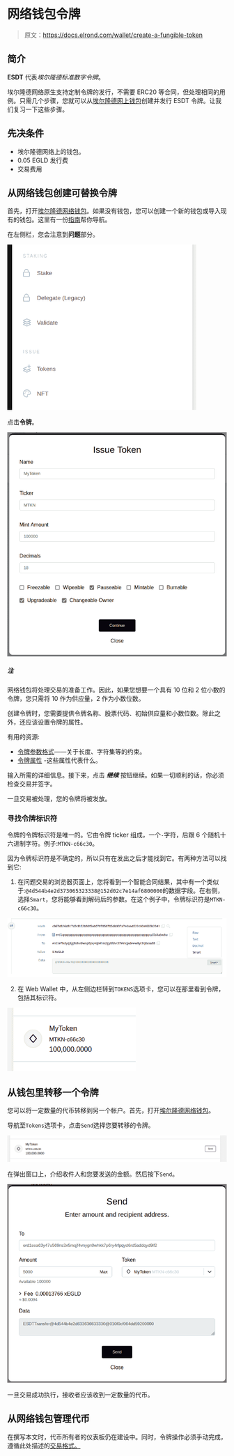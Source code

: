 # 网络钱包令牌

> 原文：<https://docs.elrond.com/wallet/create-a-fungible-token>

 ## **简介**

**ESDT** 代表*埃尔隆德标准数字令牌*。

埃尔隆德网络原生支持定制令牌的发行，不需要 ERC20 等合同，但处理相同的用例。只需几个步骤，您就可以从[埃尔隆德网上钱包](https://wallet.elrond.com/)创建并发行 ESDT 令牌。让我们复习一下这些步骤。

## **先决条件**

*   埃尔隆德网络上的钱包。
*   0.05 EGLD 发行费
*   交易费用

## **从网络钱包创建可替换令牌**

首先，打开[埃尔隆德网络钱包](https://wallet.elrond.com/)。如果没有钱包，您可以创建一个新的钱包或导入现有的钱包。这里有一份[指南](https://docs.elrond.com/wallet/web-wallet/)帮你导航。

在左侧栏，您会注意到**问题**部分。

![sidebar](img/6965e42d60c3bc9b58f19dfd3f29c6d7.png)

点击**令牌**。

![issue-token}](img/4aeb6bdd1ab79ea37dd7ed71f835d5b5.png)

##### 注

网络钱包将处理交易的准备工作。因此，如果您想要一个具有 10 位和 2 位小数的令牌，您只需将 10 作为供应量，2 作为小数位数。

创建令牌时，您需要提供令牌名称、股票代码、初始供应量和小数位数。除此之外，还应该设置令牌的属性。

有用的资源:

*   [令牌参数格式](/tokens/esdt-tokens#parameters-format)——关于长度、字符集等的约束。
*   [令牌属性](/tokens/esdt-tokens#configuration-properties-of-an-esdt-token) -这些属性代表什么。

输入所需的详细信息。接下来，点击 ***继续*** 按钮继续。如果一切顺利的话，你必须检查交易并签字。

一旦交易被处理，您的令牌将被发放。

### **寻找令牌标识符**

令牌的令牌标识符是唯一的。它由令牌 ticker 组成，一个`-`字符，后跟 6 个随机十六进制字符。例子:`MTKN-c66c30`。

因为令牌标识符是不确定的，所以只有在发出之后才能找到它。有两种方法可以找到它:

1.  在问题交易的浏览器页面上，您将看到一个智能合同结果，其中有一个类似于:`@4d544b4e2d373065323338@152d02c7e14af6800000`的数据字段。在右侧，选择`Smart`，您将能够看到解码后的参数。在这个例子中，令牌标识符是`MTKN-c66c30`。

![Token issue SCR](img/03c0aad5a7edda469392cb8f96912196.png)

2.  在 Web Wallet 中，从左侧边栏转到`TOKENS`选项卡，您可以在那里看到令牌，包括其标识符。

![Token view in Web Wallet](img/e9b4d48cd2c50938a46d40c4858afe9f.png)

## **从钱包里转移一个令牌**

您可以将一定数量的代币转移到另一个帐户。首先，打开[埃尔隆德网络钱包](https://wallet.elrond.com/)。

导航至`Tokens`选项卡，点击`Send`选择您要转移的令牌。

![Web Wallet Tokens page](img/0554dbfedc9a60e04e474274dec31b64.png)

在弹出窗口上，介绍收件人和您要发送的金额。然后按下`Send`。

![Web Wallet Transfer Token](img/938dd87276a9cbf9899c39acc897fa9e.png)

一旦交易成功执行，接收者应该收到一定数量的代币。

## **从网络钱包管理代币**

在撰写本文时，代币所有者的仪表板仍在建设中。同时，令牌操作必须手动完成，遵循此处描述的[交易格式。](/tokens/esdt-tokens/#management-operations)